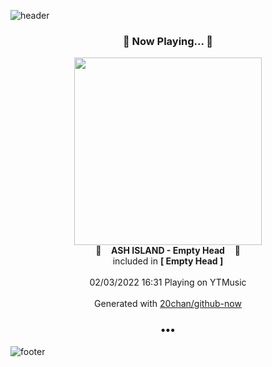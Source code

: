![header](https://capsule-render.vercel.app/api?type=wave&height=170&section=header&text=Hi.%20I'm%20SHIFT&fontColor=090707&fontAlignX=45&fontAlignY=65&fontSize=100)

<h3 align="center">🎵 Now Playing... 🎵</h3>
<p align="center">
  <a href="https://music.youtube.com/watch?v=nzqgWX__KCU">
    <img width="300" src="https://lh3.googleusercontent.com/ajgIr0VEn89hFu7jc07qnOeTb5l2PCGZnZ4efQ06NW4P9DmrlFa1FKyQ8B4wiUjqfbfDwkLryU4mJ7Cm">
  </a>
  <br>
  🎵&nbsp&nbsp&nbsp <b>ASH ISLAND - Empty Head</b> &nbsp&nbsp&nbsp🎵
  <br>
  included in <b>[ Empty Head ]</b>
  
  <br />
  <br />
  02/03/2022 16:31 Playing on YTMusic
  <br />
  <br />
  Generated with <a href="https://github.com/20chan/github-now">20chan/github-now</a>
</p>

<h3 align="center">•••</h3>

![footer](https://capsule-render.vercel.app/api?type=wave&height=150&section=footer)
